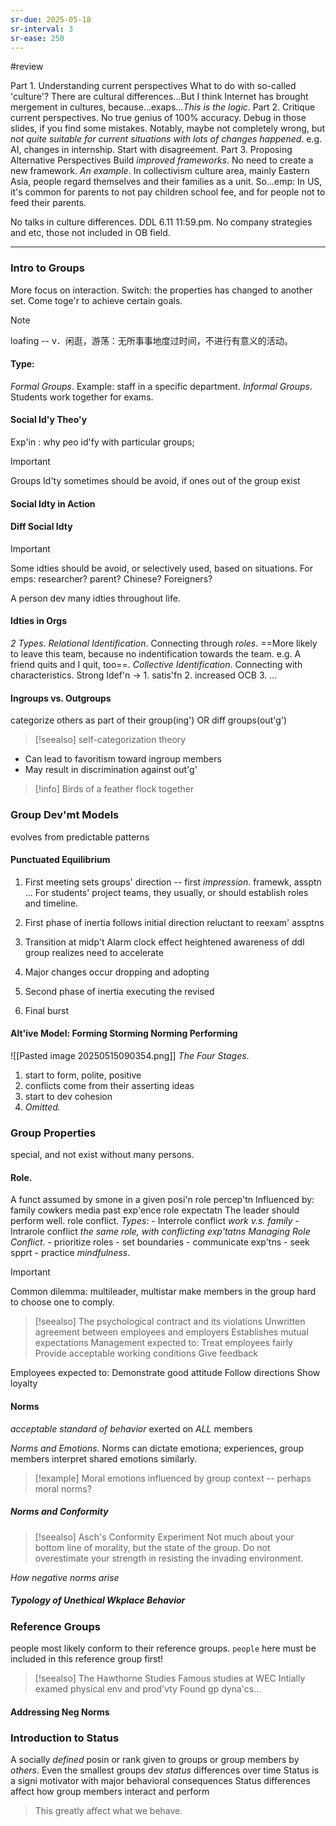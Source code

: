 ```yaml
---
sr-due: 2025-05-18
sr-interval: 3
sr-ease: 250
---
```


#review 

Part 1. Understanding current perspectives
	What to do with so-called 'culture'? There are cultural differences...But I think Internet has brought mergement in cultures, because...exaps...*This is the logic*.
Part 2. 
	Critique current perspectives. No true genius of 100% accuracy. Debug in those slides, if you find some mistakes. Notably, maybe not completely wrong, but *not quite suitable for current situations with lots of changes happened*. e.g. AI, changes in internship.
	Start with disagreement.
Part 3. Proposing Alternative Perspectives
	Build *improved frameworks*. No need to create a new framework.
	*An example*. In collectivism culture area, mainly Eastern Asia, people regard themselves and their families as a unit. So...emp: In US, it's common for parents to not pay children school fee, and for people not to feed their parents.

No talks in culture differences.
DDL 6.11 11:59.pm. No company strategies and etc, those not included in OB field.

---

### Intro to Groups

More focus on interaction.
Switch: the properties has changed to another set.
Come toge'r to achieve certain goals.

> [!NOTE]
> loafing
> -- v．闲逛，游荡：无所事事地度过时间，不进行有意义的活动。

#### Type:

*Formal Groups*. Example: staff in a specific department.
*Informal Groups*. Students work together for exams.

#### Social Id'y Theo'y

Exp'in : why peo id'fy with particular groups;

> [!important] 
> Groups Id'ty sometimes should be avoid,
>  if ones out of the group exist

#### Social Idty in Action

#### Diff Social Idty

> [!important] 
> Some idties should be avoid, or selectively used, based on situations.
> For emps: researcher? parent? Chinese? Foreigners?

A person dev many idties throughout life.

#### Idties in Orgs

*2 Types*.
*Relational Identification*. Connecting through *roles*. ==More likely to leave this team, because no indentification towards the team. e.g. A friend quits and I quit, too==.
*Collective Identification*. Connecting with characteristics.
Strong Idef'n ->
	1. satis'fn
	2. increased OCB
	3. ...

#### Ingroups vs. Outgroups

categorize others as part of their group(ing') OR diff groups(out'g')

> [!seealso] 
> self-categorization theory

- Can lead to favoritism toward ingroup members
- May result in discrimination against out'g'

> [!info] 
> Birds of a feather flock together

### Group Dev'mt Models

evolves from predictable patterns

#### Punctuated Equilibrium
1. First meeting sets groups' direction -- first *impression*. 
	framewk, assptn
	... For students' project teams, they usually, or should establish roles and timeline.

2. First phase of inertia
	follows initial direction
	reluctant to reexam' assptns

3. Transition at midp't
	Alarm clock effect
	heightened awareness of ddl
	group realizes need to accelerate

4. Major changes occur
	dropping and adopting

5. Second phase of inertia
	executing the revised

6. Final burst

#### Alt'ive Model: Forming Storming Norming Performing
![[Pasted image 20250515090354.png]]
*The Four Stages*.

1. start to form, polite, positive
2. conflicts come from their asserting ideas
3. start to dev cohesion
4. *Omitted.*
### Group Properties

special, and not exist without many persons.

#### Role. 
A funct assumed by smone in a given posi'n
	role percep'tn
		Influenced by: family cowkers media past exp'ence
	role expectatn
		The leader should perform well.
	role conflict.
		*Types*:
		- Interrole conflict *work v.s.  family*
		- Intrarole conflict *the same role, with conflicting exp'tatns*
		*Managing Role Conflict*.
			- prioritize roles
			- set boundaries
			- communicate exp'tns
			- seek spprt
			- practice *mindfulness*.

> [!important] 
> Common dilemma: multileader, multistar make members in the group hard to choose one to comply.

> [!seealso] 
> The psychological contract and its violations
> Unwritten agreement between employees and employers
Establishes mutual expectations
Management expected to:
Treat employees fairly
Provide acceptable working conditions
Give feedback
>
Employees expected to:
Demonstrate good attitude
Follow directions
Show loyalty

#### Norms

*acceptable standard of behavior* exerted on *ALL* members

*Norms and Emotions*.
Norms can dictate emotiona; experiences, group members interpret shared emotions similarly.

> [!example] 
> Moral emotions influenced by group context -- perhaps moral norms?

##### Norms and Conformity

> [!seealso] 
> Asch's Conformity Experiment
> Not much about your bottom line of morality, but the state of the group.
> Do not overestimate your strength in resisting the invading environment.

*How negative norms arise*

##### Typology of Unethical Wkplace Behavior

### Reference Groups

people most likely conform to their reference groups.
`people` here must be included in this reference group first!


> [!seealso] The Hawthorne Studies
> Famous studies at WEC
> Intially examed physical env and prod'vty Found gp dyna'cs...

#### Addressing Neg Norms

### Introduction to Status

A socially *defined* posin or rank given to groups or group members by *others*.
Even the smallest groups dev *status* differences over time
Status is a signi motivator with major behavioral consequences
Status differences affect how group members interact and perform

>This greatly affect what we behave.













